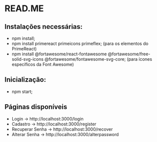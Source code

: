 # READ.ME

## Instalações necessárias:
- npm install;
- npm install primereact primeicons primeflex; (para os elementos do PrimeReact)
- npm install @fortawesome/react-fontawesome @fortawesome/free-solid-svg-icons @fortawesome/fontawesome-svg-core; (para ícones específicos da Font Awesome)

## Inicialização:
- npm start;

## Páginas disponíveis
- Login -> http://localhost:3000/login
- Cadastro -> http://localhost:3000/register
- Recuperar Senha -> http://localhost:3000/recover
- Alterar Senha -> http://localhost:3000/alterpassword
